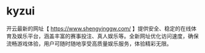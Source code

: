 # kyzui
开云最新的网址【 https://www.shengyinggw.com/ 】提供安全、稳定的在线体育及娱乐平台，涵盖丰富的赛事投注、真人娱乐等。全新网址优化访问速度，确保流畅游戏体验，用户可随时随地享受高质量娱乐服务，体验精彩无限。
